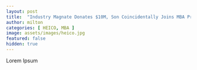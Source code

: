 ```yaml
---
layout: post
title:  "Industry Magnate Donates $10M, Son Coincidentally Joins MBA Program Directly from Undergrad on Own Merits"
author: milton
categories: [ HEICO, MBA ]
image: assets/images/heico.jpg
featured: false
hidden: true
---
```


Lorem Ipsum